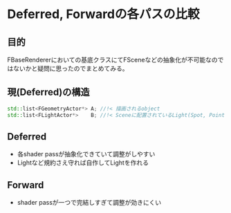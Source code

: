# Deferred, Forwardの各パスの比較
## 目的
FBaseRendererにおいての基底クラスにてFSceneなどの抽象化が不可能なのではないかと疑問に思ったのでまとめてみる。

## 現(Deferred)の構造
```c++
std::list<FGeometryActor*> A; //!< 描画されるobject
std::list<FLightActor*>    B; //!< Sceneに配置されているLight(Spot, Point, Directional...)
```

## Deferred
+ 各shader passが抽象化できていて調整がしやすい
+ Lightなど規約さえ守れば自作してLightを作れる


## Forward
- shader passが一つで完結しすぎて調整が効きにくい
